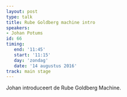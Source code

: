 ```yaml
---
layout: post
type: talk
title: Rube Goldberg machine intro
speakers:
- Johan Potums
id: 66
timing: 
   end: '11:45'
   start: '11:15'
   day: 'zondag'
   date: '14 augustus 2016'
track: main stage
---
```

Johan introduceert de Rube Goldberg Machine.